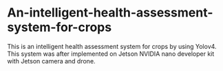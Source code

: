 # An-intelligent-health-assessment-system-for-crops
This is an intelligent health assessment system for crops by using Yolov4. This system was after implemented on Jetson NVIDIA nano developer kit with Jetson camera and drone.
